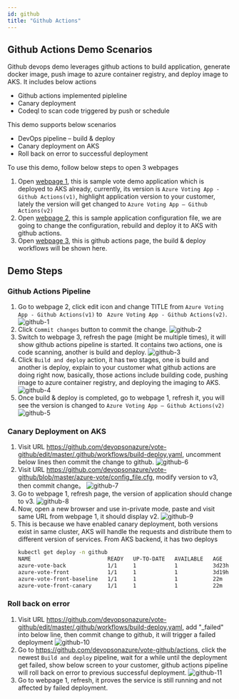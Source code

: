 ```yaml
---
id: github
title: "Github Actions"
---
```


## Github Actions Demo Scenarios
Github devops demo leverages github actions to build application, generate docker image, push image to azure container registry, and deploy image to AKS. It includes below actions
- Github actions implemented pipleline
- Canary deployment
- Codeql to scan code triggered by push or schedule

This demo supports below scenarios
- DevOps pipeline – build & deploy
- Canary deployment on AKS
- Roll back on error to successful deployment

To use this demo, follow below steps to open 3 webpages
1. Open [webpage 1](http://vote-github.k8s.devsecops.ink/), this is sample vote demo application which is deployed to AKS already, currently, its version is `Azure Voting App - Github Actions(v1)`, highlight application version to your customer, lately the version will get changed to `Azure Voting App – Github Actions(v2)`
2. Open [webpage 2](https://github.com/devopsonazure/vote-github/blob/master/azure-vote/config_file.cfg), this is sample application configuration file, we are going to change the configuration, rebuild and deploy it to AKS with github actions.
3. Open [webpage 3](https://github.com/devopsonazure/vote-github/actions), this is github actions page, the build & deploy workflows will be shown here.

## Demo Steps
### Github Actions Pipeline
1. Go to webpage 2, click edit icon and change TITLE from `Azure Voting App - Github Actions(v1)` to ` Azure Voting App - Github Actions(v2)`.
![github-1](../../img/kubernetes-devops/github-1.png)
2. Click `Commit changes` button to commit the change.
![github-2](../../img/kubernetes-devops/github-2.png)
3. Switch to webpage 3, refresh the page (might be multiple times), it will show github actions pipeline is started. It contains two actions, one is code scanning, another is build and deploy. 
![github-3](../../img/kubernetes-devops/github-3.png)
4. Click `Build and deploy` action, it has two stages, one is build and another is deploy, explain to your customer what github actions are doing right now, basically, those actions include building code, pushing image to azure container registry, and deploying the imaging to AKS.
![github-4](../../img/kubernetes-devops/github-4.png)
5. Once build & deploy is completed, go to webpage 1, refresh it, you will see the version is changed to `Azure Voting App – Github Actions(v2)`
![github-5](../../img/kubernetes-devops/github-5.png)

### Canary Deployment on AKS
1. Visit URL https://github.com/devopsonazure/vote-github/edit/master/.github/workflows/build-deploy.yaml, uncomment below lines then commit the change to github.
![github-6](../../img/kubernetes-devops/github-6.png)
2. Visit URL https://github.com/devopsonazure/vote-github/blob/master/azure-vote/config_file.cfg, modify version to v3, then commit change。
![github-7](../../img/kubernetes-devops/github-7.png)
3. Go to webpage 1, refresh page, the version of application should change to v3.
![github-8](../../img/kubernetes-devops/github-8.png)
4. Now, open a new browser and use in-private mode, paste and visit same URL from webpage 1, it should display v2.
![github-9](../../img/kubernetes-devops/github-9.png)
5. This is because we have enabled canary deployment, both versions exist in same cluster, AKS will handle the requests and distribute them to different version of services.  From AKS backend, it has two deploys
    ```sh
    kubectl get deploy -n github 
    NAME                        READY   UP-TO-DATE   AVAILABLE   AGE
    azure-vote-back             1/1     1            1           3d23h
    azure-vote-front            1/1     1            1           3d19h
    azure-vote-front-baseline   1/1     1            1           22m
    azure-vote-front-canary     1/1     1            1           22m
    ```
### Roll back on error
1. Visit URL https://github.com/devopsonazure/vote-github/edit/master/.github/workflows/build-deploy.yaml, add "_failed" into below line, then commit change to github, it will trigger a failed deployment
![github-10](../../img/kubernetes-devops/github-10.png)
2. Go to https://github.com/devopsonazure/vote-github/actions, click the newest `Build and deploy` pipeline, wait for a while until the deployment get failed, show below screen to your customer, github actions pipeline will roll back on error to previous successful deployment.
![github-11](../../img/kubernetes-devops/github-11.png)
3. Go to webpage 1, refresh, it proves the service is still running and not affected by failed deployment.
